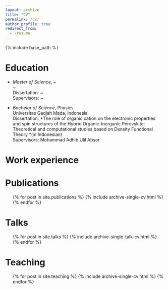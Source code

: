 ```yaml
---
layout: archive
title: "CV"
permalink: /cv/
author_profile: true
redirect_from:
  - /resume
---
```


{% include base_path %}

Education
======
+ <span>*Master of Science*</span>, ~<br>
~<br>
Dissertation: ~<br>
Supervisors: ~

+ <span>*Bachelor of Science*</span>, Physics<br>
Universitas Gadjah Mada, Indonesia<br>
Dissertation: *The role of organic cation on the electronic properties and spin structures of the Hybrid Organic-Inorganic
Perovskite: Theoretical and computational studies based on Density Functional Theory *(in Indonesian)<br>
Supervisors: Mohammad Adhib Ulil Absor

Work experience
======


Publications
======
  <ul>{% for post in site.publications %}
    {% include archive-single-cv.html %}
  {% endfor %}</ul>
  
Talks
======
  <ul>{% for post in site.talks %}
    {% include archive-single-talk-cv.html %}
  {% endfor %}</ul>
  
Teaching
======
  <ul>{% for post in site.teaching %}
    {% include archive-single-cv.html %}
  {% endfor %}</ul>
